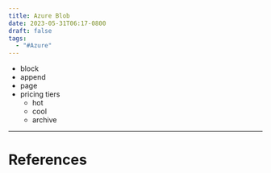 ```yaml
---
title: Azure Blob
date: 2023-05-31T06:17-0800
draft: false
tags:
  - "#Azure"
---
```

- block
- append
- page
- pricing tiers
    - hot
    - cool
    - archive



---
# References
